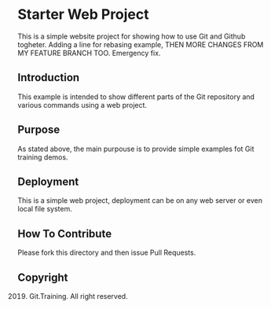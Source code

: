 # Starter Web Project

This is a simple website project for showing how to use Git and
Github togheter. Adding a line for rebasing example, THEN MORE CHANGES FROM
MY FEATURE BRANCH TOO. Emergency fix.


## Introduction

This example is intended to show different parts of the Git repository and various commands
using a web project.


## Purpose

As stated above, the main purpouse is to provide simple examples fot Git training
demos.


## Deployment

This is a simple web project, deployment can be on any web server or even
local file system.


## How To Contribute

Please fork this directory and then issue Pull Requests.

## Copyright

2019. Git.Training. All right reserved.

